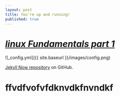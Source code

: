 ```yaml
---
layout: post
title: You're up and running!
published: true
---
```

# _[linux Fundamentals part 1](https://yehyazakareya.github.io/about)_

![_config.yml]({{ site.baseurl }}/images/config.png)


 [Jekyll Now repository](https://github.com/barryclark/jekyll-now) on GitHub.
# ffvdfvofvfdknvdkfnvndkf
